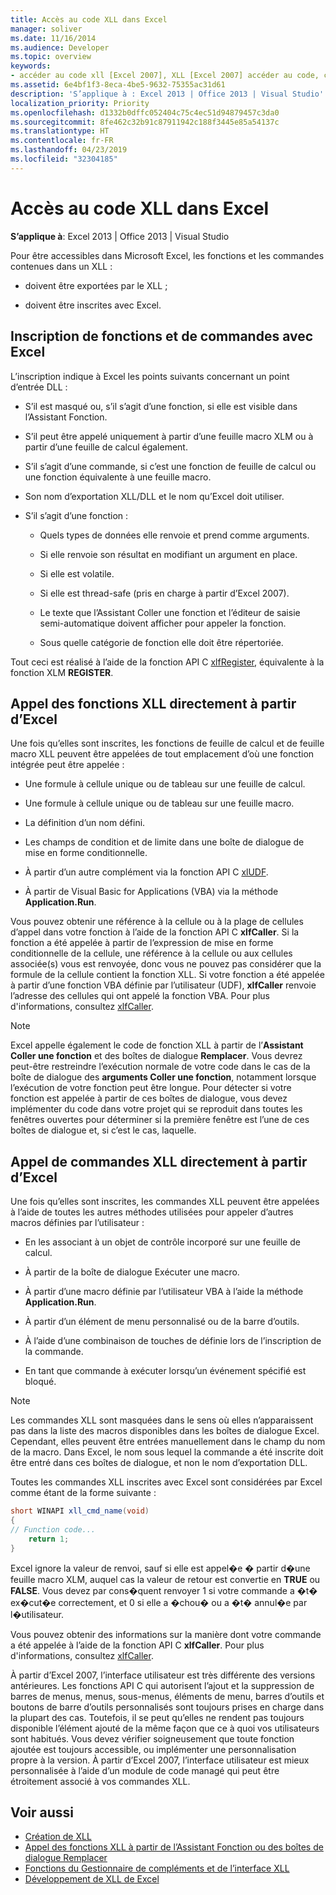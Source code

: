 ```yaml
---
title: Accès au code XLL dans Excel
manager: soliver
ms.date: 11/16/2014
ms.audience: Developer
ms.topic: overview
keywords:
- accéder au code xll [Excel 2007], XLL [Excel 2007] accéder au code, commandes [Excel 2007], inscription, fonctions [Excel 2007], inscription, appel des XLL à partir d’Excel, inscription de commandes [Excel 2007], inscription de fonctions [Excel 2007]
ms.assetid: 6e4bf1f3-8eca-4be5-9632-75355ac31d61
description: 'S’applique à : Excel 2013 | Office 2013 | Visual Studio'
localization_priority: Priority
ms.openlocfilehash: d1332b0dffc052404c75c4ec51d94879457c3da0
ms.sourcegitcommit: 8fe462c32b91c87911942c188f3445e85a54137c
ms.translationtype: HT
ms.contentlocale: fr-FR
ms.lasthandoff: 04/23/2019
ms.locfileid: "32304185"
---
```

# <a name="accessing-xll-code-in-excel"></a>Accès au code XLL dans Excel

**S’applique à**: Excel 2013 | Office 2013 | Visual Studio 
  
Pour être accessibles dans Microsoft Excel, les fonctions et les commandes contenues dans un XLL :
  
- doivent être exportées par le XLL ;
    
- doivent être inscrites avec Excel.
    
## <a name="registering-functions-and-commands-with-excel"></a>Inscription de fonctions et de commandes avec Excel

L’inscription indique à Excel les points suivants concernant un point d’entrée DLL :
  
- S’il est masqué ou, s’il s’agit d’une fonction, si elle est visible dans l’Assistant Fonction.
    
- S’il peut être appelé uniquement à partir d’une feuille macro XLM ou à partir d’une feuille de calcul également.
    
- S’il s’agit d’une commande, si c’est une fonction de feuille de calcul ou une fonction équivalente à une feuille macro.
    
- Son nom d’exportation XLL/DLL et le nom qu’Excel doit utiliser.
    
- S’il s’agit d’une fonction :
    
  - Quels types de données elle renvoie et prend comme arguments.
    
  - Si elle renvoie son résultat en modifiant un argument en place.
    
  - Si elle est volatile.
    
  - Si elle est thread-safe (pris en charge à partir d’Excel 2007).
    
  - Le texte que l’Assistant Coller une fonction et l’éditeur de saisie semi-automatique doivent afficher pour appeler la fonction.
    
  - Sous quelle catégorie de fonction elle doit être répertoriée.
    
Tout ceci est réalisé à l’aide de la fonction API C [xlfRegister](xlfregister-form-1.md), équivalente à la fonction XLM **REGISTER**.
  
## <a name="calling-xll-functions-directly-from-excel"></a>Appel des fonctions XLL directement à partir d’Excel

Une fois qu’elles sont inscrites, les fonctions de feuille de calcul et de feuille macro XLL peuvent être appelées de tout emplacement d’où une fonction intégrée peut être appelée :
  
- Une formule à cellule unique ou de tableau sur une feuille de calcul.
    
- Une formule à cellule unique ou de tableau sur une feuille macro.
    
- La définition d’un nom défini.
    
- Les champs de condition et de limite dans une boîte de dialogue de mise en forme conditionnelle.
    
- À partir d’un autre complément via la fonction API C [xlUDF](xludf.md).
    
- À partir de Visual Basic for Applications (VBA) via la méthode **Application.Run**. 
    
Vous pouvez obtenir une référence à la cellule ou à la plage de cellules d’appel dans votre fonction à l’aide de la fonction API C **xlfCaller**. Si la fonction a été appelée à partir de l’expression de mise en forme conditionnelle de la cellule, une référence à la cellule ou aux cellules associée(s) vous est renvoyée, donc vous ne pouvez pas considérer que la formule de la cellule contient la fonction XLL. Si votre fonction a été appelée à partir d’une fonction VBA définie par l’utilisateur (UDF), **xlfCaller** renvoie l’adresse des cellules qui ont appelé la fonction VBA. Pour plus d'informations, consultez [xlfCaller](xlfcaller.md).
  
> [!NOTE]
> Excel appelle également le code de fonction XLL à partir de l’**Assistant Coller une fonction** et des boîtes de dialogue **Remplacer**. Vous devrez peut-être restreindre l’exécution normale de votre code dans le cas de la boîte de dialogue des **arguments Coller une fonction**, notamment lorsque l’exécution de votre fonction peut être longue. Pour détecter si votre fonction est appelée à partir de ces boîtes de dialogue, vous devez implémenter du code dans votre projet qui se reproduit dans toutes les fenêtres ouvertes pour déterminer si la première fenêtre est l’une de ces boîtes de dialogue et, si c’est le cas, laquelle. 
  
## <a name="calling-xll-commands-directly-from-excel"></a>Appel de commandes XLL directement à partir d’Excel

Une fois qu’elles sont inscrites, les commandes XLL peuvent être appelées à l’aide de toutes les autres méthodes utilisées pour appeler d’autres macros définies par l’utilisateur :
  
- En les associant à un objet de contrôle incorporé sur une feuille de calcul.
    
- À partir de la boîte de dialogue Exécuter une macro.
    
- À partir d’une macro définie par l’utilisateur VBA à l’aide la méthode **Application.Run**. 
    
- À partir d’un élément de menu personnalisé ou de la barre d’outils.
    
- À l’aide d’une combinaison de touches de définie lors de l’inscription de la commande.
    
- En tant que commande à exécuter lorsqu’un événement spécifié est bloqué.
    
> [!NOTE]
> Les commandes XLL sont masquées dans le sens où elles n’apparaissent pas dans la liste des macros disponibles dans les boîtes de dialogue Excel. Cependant, elles peuvent être entrées manuellement dans le champ du nom de la macro. Dans Excel, le nom sous lequel la commande a été inscrite doit être entré dans ces boîtes de dialogue, et non le nom d’exportation DLL. 
  
Toutes les commandes XLL inscrites avec Excel sont considérées par Excel comme étant de la forme suivante :
  
```cs
short WINAPI xll_cmd_name(void)
{
// Function code...
    return 1;
}

```

Excel ignore la valeur de renvoi, sauf si elle est appel�e � partir d�une feuille macro XLM, auquel cas la valeur de retour est convertie en **TRUE** ou **FALSE**. Vous devez par cons�quent renvoyer 1 si votre commande a �t� ex�cut�e correctement, et 0 si elle a �chou� ou a �t� annul�e par l�utilisateur.
  
Vous pouvez obtenir des informations sur la manière dont votre commande a été appelée à l’aide de la fonction API C **xlfCaller**. Pour plus d'informations, consultez [xlfCaller](xlfcaller.md).
  
À partir d’Excel 2007, l’interface utilisateur est très différente des versions antérieures. Les fonctions API C qui autorisent l’ajout et la suppression de barres de menus, menus, sous-menus, éléments de menu, barres d’outils et boutons de barre d’outils personnalisés sont toujours prises en charge dans la plupart des cas. Toutefois, il se peut qu’elles ne rendent pas toujours disponible l’élément ajouté de la même façon que ce à quoi vos utilisateurs sont habitués. Vous devez vérifier soigneusement que toute fonction ajoutée est toujours accessible, ou implémenter une personnalisation propre à la version. À partir d’Excel 2007, l’interface utilisateur est mieux personnalisée à l’aide d’un module de code managé qui peut être étroitement associé à vos commandes XLL.
  
## <a name="see-also"></a>Voir aussi

- [Création de XLL](creating-xlls.md)
- [Appel des fonctions XLL à partir de l’Assistant Fonction ou des boîtes de dialogue Remplacer](how-to-call-xll-functions-from-the-function-wizard-or-replace-dialog-boxes.md)
- [Fonctions du Gestionnaire de compléments et de l’interface XLL](add-in-manager-and-xll-interface-functions.md)
- [Développement de XLL de Excel](developing-excel-xlls.md)



